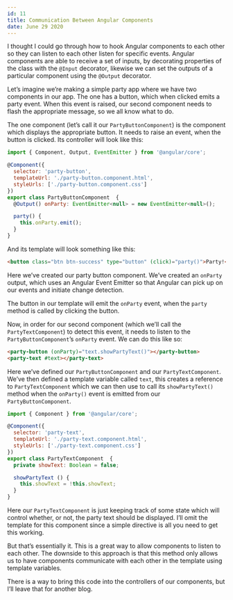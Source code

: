 ```yaml
---
id: 11
title: Communication Between Angular Components
date: June 29 2020
---
```


I thought I could go through how to hook Angular components to each other so they can listen to each other listen for specific events. Angular components are able to receive a set of inputs, by decorating properties of the class with the `@Input` decorator, likewise we can set the outputs of a particular component using the `@Output` decorator.

Let’s imagine we’re making a simple party app where we have two components in our app. The one has a button, which when clicked emits a party event. When this event is raised, our second component needs to flash the appropriate message, so we all know what to do.

The one component (let’s call it our `PartyButtonComponent`) is the component which displays the appropriate button. It needs to raise an event, when the button is clicked.
Its controller will look like this:

```javascript
import { Component, Output, EventEmitter } from '@angular/core';

@Component({
  selector: 'party-button',
  templateUrl: './party-button.component.html',
  styleUrls: ['./party-button.component.css']
})
export class PartyButtonComponent  {
  @Output() onParty: EventEmitter<null> = new EventEmitter<null>();

  party() {
    this.onParty.emit();
  }
}
```

And its template will look something like this:

```html
<button class="btn btn-success" type="button" (click)="party()">Party!</button>
```

Here we’ve created our party button component. We’ve created an `onParty` output, which uses an Angular Event Emitter so that Angular can pick up on our events and initiate change detection.

The button in our template will emit the `onParty` event, when the `party` method is called by clicking the button.

Now, in order for our second component (which we’ll call the `PartyTextComponent`) to detect this event, it needs to listen to the `PartyButtonComponent`’s `onParty` event. We can do this like so:

```html
<party-button (onParty)="text.showPartyText()"></party-button>
<party-text #text></party-text>
```

Here we’ve defined our `PartyButtonComponent` and our `PartyTextComponent`. We’ve then defined a template variable called `text`, this creates a reference to `PartyTextComponent` which we can then use to call its `showPartyText()` method when the `onParty()` event is emitted from our `PartyButtonComponent`.

```javascript
import { Component } from '@angular/core';

@Component({
  selector: 'party-text',
  templateUrl: './party-text.component.html',
  styleUrls: ['./party-text.component.css']
})
export class PartyTextComponent  {
  private showText: Boolean = false;

  showPartyText () {
    this.showText = !this.showText;
  }
}
```

Here our `PartyTextComponent` is just keeping track of some state which will control whether, or not, the party text should be displayed. I’ll omit the template for this component since a simple directive is all you need to get this working.

But that’s essentially it. This is a great way to allow components to listen to each other. The downside to this approach is that this method only allows us to have components communicate with each other in the template using template variables.

There is a way to bring this code into the controllers of our components, but I’ll leave that for another blog.
